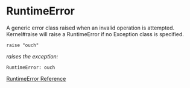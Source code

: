 # RuntimeError

A generic error class raised when an invalid operation is attempted.
Kernel#raise will raise a RuntimeError if no Exception class is specified.

    raise "ouch"

*raises the exception:*

    RuntimeError: ouch

[RuntimeError Reference](http://ruby-doc.org/core-2.5.0/RuntimeError.html)